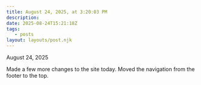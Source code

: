 ```yaml
---
title: August 24, 2025, at 3:20:03 PM
description:
date: 2025-08-24T15:21:18Z
tags:
   - posts
layout: layouts/post.njk
---
```


August 24, 2025

Made a few more changes to the site today. Moved the navigation from the footer to the top. 